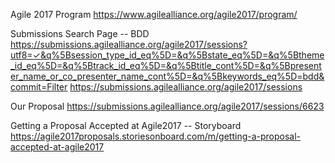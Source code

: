 Agile 2017 Program
https://www.agilealliance.org/agile2017/program/

Submissions Search Page -- BDD
https://submissions.agilealliance.org/agile2017/sessions?utf8=✓&q%5Bsession_type_id_eq%5D=&q%5Bstate_eq%5D=&q%5Btheme_id_eq%5D=&q%5Btrack_id_eq%5D=&q%5Btitle_cont%5D=&q%5Bpresenter_name_or_co_presenter_name_cont%5D=&q%5Bkeywords_eq%5D=bdd&commit=Filter
https://submissions.agilealliance.org/agile2017/sessions


Our Proposal
https://submissions.agilealliance.org/agile2017/sessions/6623

Getting a Proposal Accepted at Agile2017 -- Storyboard
https://agile2017proposals.storiesonboard.com/m/getting-a-proposal-accepted-at-agile2017
